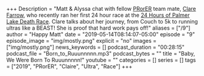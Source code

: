 +++
Description = "Matt & Alyssa chat with fellow [PRorER](https://pr-or-er.com/) team mate, [Clare Farrow](https://www.instagram.com/claree_elizabeth/), who recently ran her first 24 hour race at the [24 Hours of Palmer Lake Death Race](https://ultrasignup.com/results_event.aspx?did=64155). Clare talks about her journey, from Couch to 5k to running ultras like a BEAST! She is proof that hard work pays off!"
aliases = ["/9"]
author = "Happy Matt"
date = "2019-05-14T08:14:07-05:00"
episode = "9"
episode_image = "img/mostly.png"
explicit = "no"
images = ["img/mostly.png"]
news_keywords = []
podcast_duration = "00:28:15"
podcast_file = "Born_to_Ruuunnnnn.mp3"
podcast_bytes = ""
title = "Baby, We Were Born To Ruuunnnnn!"
youtube = ""
categories = []
series = []
tags = ["2019", "PRorER", "Claire", "Ultra", "Race"]
+++
